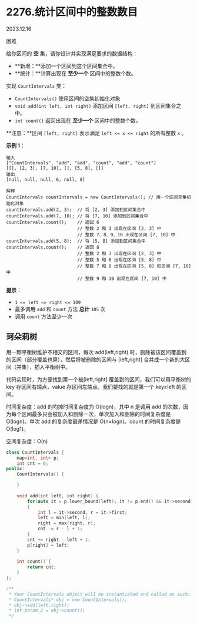 # 2276.统计区间中的整数数目

2023.12.16

困难

给你区间的 **空** 集，请你设计并实现满足要求的数据结构：

- **新增：**添加一个区间到这个区间集合中。
- **统计：**计算出现在 **至少一个** 区间中的整数个数。

实现 `CountIntervals` 类：

- `CountIntervals()` 使用区间的空集初始化对象
- `void add(int left, int right)` 添加区间 `[left, right]` 到区间集合之中。
- `int count()` 返回出现在 **至少一个** 区间中的整数个数。

**注意：**区间 `[left, right]` 表示满足 `left <= x <= right` 的所有整数 `x` 。

**示例 1：**

```
输入
["CountIntervals", "add", "add", "count", "add", "count"]
[[], [2, 3], [7, 10], [], [5, 8], []]
输出
[null, null, null, 6, null, 8]

解释
CountIntervals countIntervals = new CountIntervals(); // 用一个区间空集初始化对象
countIntervals.add(2, 3);  // 将 [2, 3] 添加到区间集合中
countIntervals.add(7, 10); // 将 [7, 10] 添加到区间集合中
countIntervals.count();    // 返回 6
                           // 整数 2 和 3 出现在区间 [2, 3] 中
                           // 整数 7、8、9、10 出现在区间 [7, 10] 中
countIntervals.add(5, 8);  // 将 [5, 8] 添加到区间集合中
countIntervals.count();    // 返回 8
                           // 整数 2 和 3 出现在区间 [2, 3] 中
                           // 整数 5 和 6 出现在区间 [5, 8] 中
                           // 整数 7 和 8 出现在区间 [5, 8] 和区间 [7, 10] 中
                           // 整数 9 和 10 出现在区间 [7, 10] 中
```

**提示：**

- `1 <= left <= right <= 109`
- 最多调用  `add` 和 `count` 方法 **总计** `105` 次
- 调用 `count` 方法至少一次



## 珂朵莉树

用一颗平衡树维护不相交的区间，每次 add(left,right) 时，删除被该区间覆盖到的区间（部分覆盖也算），然后将被删除的区间与 [left,right] 合并成一个新的大区间（并集），插入平衡树中。

代码实现时，为方便找到第一个被[left,right] 覆盖到的区间，我们可以用平衡树的 key 存区间右端点，value 存区间左端点。我们要找的就是第一个 key≥left 的区间。

时间复杂度：add 的均摊时间复杂度为 O(log⁡n)，其中 n 是调用 add 的次数，因为每个区间最多只会被加入和删除一次，单次加入和删除的时间复杂度是 O(log⁡n)。单次 add 的复杂度最差情况是 O(n×log⁡n)。count 的时间复杂度是 O(log⁡1)。

空间复杂度：O(n)

```c++
class CountIntervals {
    map<int, int> p;
    int cnt = 0;
public:
    CountIntervals() {

    }
    
    void add(int left, int right) {
        for(auto it = p.lower_bound(left); it != p.end() && it->second <= right; p.erase(it++))
        {
            int l = it->second, r = it->first;
            left = min(left, l);
            right = max(right, r);
            cnt -= r - l + 1;
        }
        cnt += right - left + 1;
        p[right] = left;
    }
    
    int count() {
        return cnt;
    }
};

/**
 * Your CountIntervals object will be instantiated and called as such:
 * CountIntervals* obj = new CountIntervals();
 * obj->add(left,right);
 * int param_2 = obj->count();
 */
```

